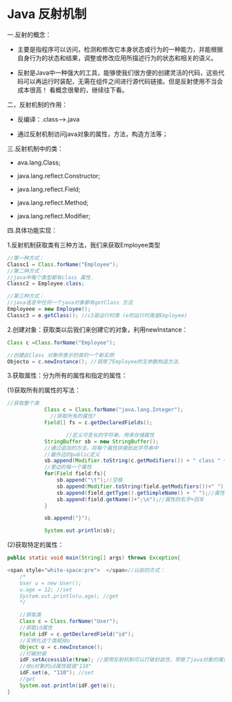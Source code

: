 # Java 反射机制 #

 一.反射的概念：

* 主要是指程序可以访问，检测和修改它本身状态或行为的一种能力，并能根据自身行为的状态和结果，调整或修改应用所描述行为的状态和相关的语义。

* 反射是Java中一种强大的工具，能够使我们很方便的创建灵活的代码，这些代码可以再运行时装配，无需在组件之间进行源代码链接。但是反射使用不当会成本很高！
看概念很晕的，继续往下看。

二，反射机制的作用：

* 反编译：.class-->.java

* 通过反射机制访问java对象的属性，方法，构造方法等；

三.反射机制中的类：

* ava.lang.Class;

* java.lang.reflect.Constructor;

* java.lang.reflect.Field;

* java.lang.reflect.Method;

* java.lang.reflect.Modifier;

四.具体功能实现：

1.反射机制获取类有三种方法，我们来获取Employee类型
```java
//第一种方式：
Classc1 = Class.forName("Employee");
//第二种方式：
//java中每个类型都有class 属性.
Classc2 = Employee.class;

//第三种方式：
//java语言中任何一个java对象都有getClass 方法
Employeee = new Employee();
Classc3 = e.getClass(); //c3是运行时类 (e的运行时类是Employee)
```
2.创建对象：获取类以后我们来创建它的对象，利用newInstance：
```java
Class c =Class.forName("Employee");

//创建此Class 对象所表示的类的一个新实例
Objecto = c.newInstance(); //调用了Employee的无参数构造方法.

```
3.获取属性：分为所有的属性和指定的属性：

(1)获取所有的属性的写法：
```java
//获取整个类
            Class c = Class.forName("java.lang.Integer");
              //获取所有的属性?
            Field[] fs = c.getDeclaredFields();

                   //定义可变长的字符串，用来存储属性
            StringBuffer sb = new StringBuffer();
            //通过追加的方法，将每个属性拼接到此字符串中
            //最外边的public定义
            sb.append(Modifier.toString(c.getModifiers()) + " class " + c.getSimpleName() +"{\n");
            //里边的每一个属性
            for(Field field:fs){
                sb.append("\t");//空格
                sb.append(Modifier.toString(field.getModifiers())+" ");//获得属性的修饰符，例如public，static等等
                sb.append(field.getType().getSimpleName() + " ");//属性的类型的名字
                sb.append(field.getName()+";\n");//属性的名字+回车
            }

            sb.append("}");

            System.out.println(sb);

```
 (2)获取特定的属性：
 ````java
 public static void main(String[] args) throws Exception{

 <span style="white-space:pre">  </span>//以前的方式：
     /*
     User u = new User();
     u.age = 12; //set
     System.out.println(u.age); //get
     */

     //获取类
     Class c = Class.forName("User");
     //获取id属性
     Field idF = c.getDeclaredField("id");
     //实例化这个类赋给o
     Object o = c.newInstance();
     //打破封装
     idF.setAccessible(true); //使用反射机制可以打破封装性，导致了java对象的属性不安全。
     //给o对象的id属性赋值"110"
     idF.set(o, "110"); //set
     //get
     System.out.println(idF.get(o));
 }
 ````

